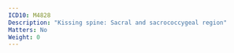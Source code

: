 ```yaml
---
ICD10: M4828
Description: "Kissing spine: Sacral and sacrococcygeal region"
Matters: No
Weight: 0
---
```


